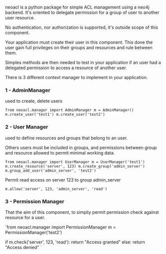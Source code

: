 
neoacl is a python package for simple ACL management using a neo4j backend.
It's oriented to delegate permission for a group of user to another user
resource.

No authentication, nor authorization is supported, it's outside scope of
this component.

Your application must create their user in this component. This done the
user gain full privileges on their groups and resources and rule between
them.

Simples methods are then needed to test in your application if an user
had a delegated permission to access a resource of another user.

There is 3 different context manager to implement in your application.

### 1 - AdminManager

used to create, delete users

`from neoacl.manager import AdminManager
m = AdminManager()
m.create_user('test1')
m.create_user('test2')
`

### 2 - User Manager

used to define resources and groups that belong to an user.

Others users must be included in groups, and permissions
between group and resource allowed to permit minimal working
data.

`from neoacl.manager import UserManager
m = UserManager('test1')
m.create_resource('server', 123)
m.create_group('admin_server')
m.group_add_user('admin_server', 'test2')`

Permit read access on server 123 to group admin_server

`m.allow('server', 123, 'admin_server', 'read')`

### 3 - Permission Manager

That the aim of this component, to simpliy permit permission
check against resource for a user.

`from neoacl.manager import PermissionManager
m = PermissionManager('test2')

if m.check('server', 123, 'read'):
    return "Access granted"
else:
    return "Access denied"
`